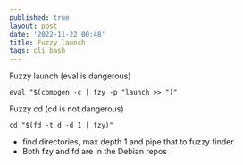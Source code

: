 ```yaml
---
published: true
layout: post
date: '2022-11-22 00:48'
title: Fuzzy launch
tags: cli bash 
---
```

Fuzzy launch (eval is dangerous)

    eval "$(compgen -c | fzy -p "launch >> ")"

Fuzzy cd (cd is not dangerous)

    cd "$(fd -t d -d 1 | fzy)"

 * find directories, max depth 1 and pipe that to fuzzy finder
 * Both fzy and fd are in the Debian repos
